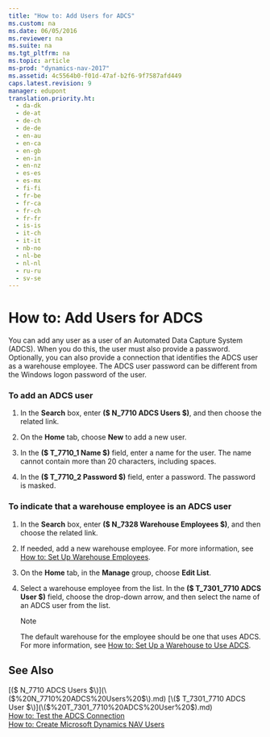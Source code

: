 ```yaml
---
title: "How to: Add Users for ADCS"
ms.custom: na
ms.date: 06/05/2016
ms.reviewer: na
ms.suite: na
ms.tgt_pltfrm: na
ms.topic: article
ms-prod: "dynamics-nav-2017"
ms.assetid: 4c5564b0-f01d-47af-b2f6-9f7587afd449
caps.latest.revision: 9
manager: edupont
translation.priority.ht: 
  - da-dk
  - de-at
  - de-ch
  - de-de
  - en-au
  - en-ca
  - en-gb
  - en-in
  - en-nz
  - es-es
  - es-mx
  - fi-fi
  - fr-be
  - fr-ca
  - fr-ch
  - fr-fr
  - is-is
  - it-ch
  - it-it
  - nb-no
  - nl-be
  - nl-nl
  - ru-ru
  - sv-se
---
```

# How to: Add Users for ADCS
You can add any user as a user of an Automated Data Capture System \(ADCS\). When you do this, the user must also provide a password. Optionally, you can also provide a connection that identifies the ADCS user as a warehouse employee. The ADCS user password can be different from the Windows logon password of the user.  
  
### To add an ADCS user  
  
1.  In the **Search** box, enter **\($ N\_7710 ADCS Users $\)**, and then choose the related link.  
  
2.  On the **Home** tab, choose **New** to add a new user.  
  
3.  In the **\($ T\_7710\_1 Name $\)** field, enter a name for the user. The name cannot contain more than 20 characters, including spaces.  
  
4.  In the **\($ T\_7710\_2 Password $\)** field, enter a password. The password is masked.  
  
### To indicate that a warehouse employee is an ADCS user  
  
1.  In the **Search** box, enter **\($ N\_7328 Warehouse Employees $\)**, and then choose the related link.  
  
2.  If needed, add a new warehouse employee. For more information, see [How to: Set Up Warehouse Employees](How%20to:%20Set%20Up%20Warehouse%20Employees.md).  
  
3.  On the **Home** tab, in the **Manage** group, choose **Edit List**.  
  
4.  Select a warehouse employee from the list. In the **\($ T\_7301\_7710 ADCS User $\)** field, choose the drop\-down arrow, and then select the name of an ADCS user from the list.  
  
    > [!NOTE]  
    >  The default warehouse for the employee should be one that uses ADCS. For more information, see [How to: Set Up a Warehouse to Use ADCS](How%20to:%20Set%20Up%20a%20Warehouse%20to%20Use%20ADCS.md).  
  
## See Also  
 [\($ N\_7710 ADCS Users $\)](\($%20N_7710%20ADCS%20Users%20$\).md)   
 [\($ T\_7301\_7710 ADCS User $\)](\($%20T_7301_7710%20ADCS%20User%20$\).md)   
 [How to: Test the ADCS Connection](How%20to:%20Test%20the%20ADCS%20Connection.md)   
 [How to: Create Microsoft Dynamics NAV Users](How%20to:%20Create%20Microsoft%20Dynamics%20NAV%20Users.md)